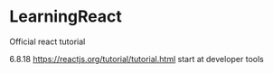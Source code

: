 # LearningReact
Official react tutorial

6.8.18 https://reactjs.org/tutorial/tutorial.html start at developer tools
